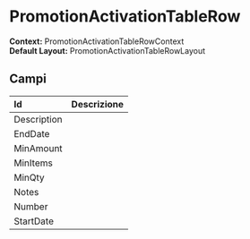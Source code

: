 # PromotionActivationTableRow

**Context:** PromotionActivationTableRowContext  
**Default Layout:** PromotionActivationTableRowLayout



## Campi

| Id | Descrizione |
| :--- | :--- |
| Description |  |
| EndDate |  |
| MinAmount |  |
| MinItems |  |
| MinQty |  |
| Notes |  |
| Number |  |
| StartDate |  |

